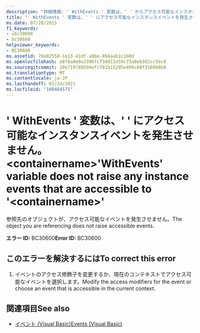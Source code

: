 ```yaml
---
description: "詳細情報: ' WithEvents ' 変数は、' ' からアクセス可能なインスタンスイベントを発生させません。 <containername>"
title: "' WithEvents ' 変数は、' ' にアクセス可能なインスタンスイベントを発生させません。 <containername>"
ms.date: 07/20/2015
f1_keywords:
- vbc30600
- bc30600
helpviewer_keywords:
- BC30600
ms.assetid: 79a02558-1e13-41df-a9be-894aab1c1b0d
ms.openlocfilehash: e8f8a0e0e2396fc73dd11e59c73a8eb302cc5bc8
ms.sourcegitcommit: 10e719780594efc781b15295e499c66f316068b8
ms.translationtype: MT
ms.contentlocale: ja-JP
ms.lasthandoff: 02/14/2021
ms.locfileid: "100484575"
---
```

# <a name="withevents-variable-does-not-raise-any-instance-events-that-are-accessible-to-containername"></a><span data-ttu-id="9a5c5-103">' WithEvents ' 変数は、' ' にアクセス可能なインスタンスイベントを発生させません。 \<containername></span><span class="sxs-lookup"><span data-stu-id="9a5c5-103">'WithEvents' variable does not raise any instance events that are accessible to '\<containername>'</span></span>

<span data-ttu-id="9a5c5-104">参照先のオブジェクトが、アクセス可能なイベントを発生させません。</span><span class="sxs-lookup"><span data-stu-id="9a5c5-104">The object you are referencing does not raise accessible events.</span></span>  
  
 <span data-ttu-id="9a5c5-105">**エラー ID:** BC30600</span><span class="sxs-lookup"><span data-stu-id="9a5c5-105">**Error ID:** BC30600</span></span>  
  
## <a name="to-correct-this-error"></a><span data-ttu-id="9a5c5-106">このエラーを解決するには</span><span class="sxs-lookup"><span data-stu-id="9a5c5-106">To correct this error</span></span>  
  
1. <span data-ttu-id="9a5c5-107">イベントのアクセス修飾子を変更するか、現在のコンテキストでアクセス可能なイベントを選択します。</span><span class="sxs-lookup"><span data-stu-id="9a5c5-107">Modify the access modifiers for the event or choose an event that is accessible in the current context.</span></span>  
  
## <a name="see-also"></a><span data-ttu-id="9a5c5-108">関連項目</span><span class="sxs-lookup"><span data-stu-id="9a5c5-108">See also</span></span>

- [<span data-ttu-id="9a5c5-109">イベント (Visual Basic)</span><span class="sxs-lookup"><span data-stu-id="9a5c5-109">Events (Visual Basic)</span></span>](../programming-guide/language-features/events/index.md)
